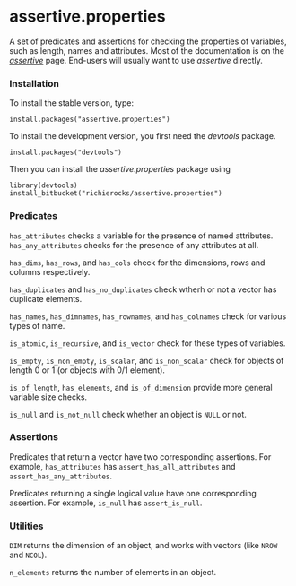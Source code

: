 # assertive.properties

A set of predicates and assertions for checking the properties of variables, such as length, names and attributes.  Most of the documentation is on the *[assertive](https://bitbucket.org/richierocks/assertive)* page.  End-users will usually want to use *assertive* directly.


### Installation

To install the stable version, type:

```{r}
install.packages("assertive.properties")
```

To install the development version, you first need the *devtools* package.

```{r}
install.packages("devtools")
```

Then you can install the *assertive.properties* package using

```{r}
library(devtools)
install_bitbucket("richierocks/assertive.properties")
```

### Predicates

`has_attributes` checks a variable for the presence of named attributes.  `has_any_attributes` checks for the presence of any attributes at all.

`has_dims`, `has_rows`, and `has_cols` check for the dimensions, rows and columns respectively.

`has_duplicates` and `has_no_duplicates` check wtherh or not a vector has duplicate elements.

`has_names`, `has_dimnames`, `has_rownames`, and `has_colnames` check for various types of name.

`is_atomic`, `is_recursive`, and `is_vector` check for these types of variables.

`is_empty`, `is_non_empty`, `is_scalar`, and `is_non_scalar` check for objects of length 0 or 1 (or objects with 0/1 element).  

`is_of_length`, `has_elements`, and `is_of_dimension` provide more general variable size checks.

`is_null` and `is_not_null` check whether an object is `NULL` or not.

### Assertions

Predicates that return a vector have two corresponding assertions.  For example,
`has_attributes` has `assert_has_all_attributes` and `assert_has_any_attributes`.

Predicates returning a single logical value have one corresponding assertion.
For example, `is_null` has `assert_is_null`.

### Utilities

`DIM` returns the dimension of an object, and works with vectors (like `NROW` and `NCOL`).

`n_elements` returns the number of elements in an object.
